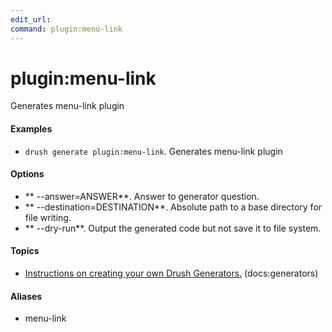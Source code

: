 ```yaml
---
edit_url: 
command: plugin:menu-link
---
```

# plugin:menu-link

Generates menu-link plugin

#### Examples

- <code>drush generate plugin:menu-link</code>. Generates menu-link plugin

#### Options

- ** --answer=ANSWER**. Answer to generator question.
- ** --destination=DESTINATION**. Absolute path to a base directory for file writing.
- ** --dry-run**. Output the generated code but not save it to file system.

#### Topics

- [Instructions on creating your own Drush Generators.](../../vendor/drush/drush/docs/generators.md) (docs:generators)

#### Aliases

- menu-link

